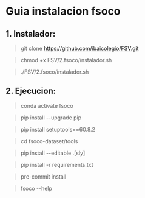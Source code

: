 # Guia instalacion fsoco
## 1. Instalador:

>git clone https://github.com/ibaicolegio/FSV.git

>chmod +x FSV/2.fsoco/instalador.sh

>./FSV/2.fsoco/instalador.sh

## 2. Ejecucion:

>conda activate fsoco

>pip install --upgrade pip

>pip install setuptools==60.8.2

>cd fsoco-dataset/tools

>pip install --editable .[sly]

>pip install -r requirements.txt

>pre-commit install

>fsoco --help
